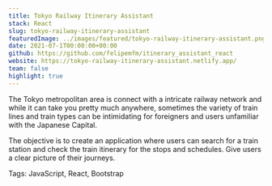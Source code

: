 ```yaml
---
title: Tokyo Railway Itinerary Assistant
stack: React
slug: tokyo-railway-itinerary-assistant
featuredImage: ../images/featured/tokyo-railway-itinerary-assistant.png
date: 2021-07-1T00:00:00+00:00
github: https://github.com/felipemfm/itinerary_assistant_react
website: https://tokyo-railway-itinerary-assistant.netlify.app/
team: false
highlight: true
---
```


The Tokyo metropolitan area is connect with a intricate railway network and while it can take you pretty much anywhere, sometimes the variety of train lines and train types can be intimidating for foreigners and users unfamiliar with the Japanese Capital.

The objective is to create an application where users can search for a train station and check the train itinerary for the stops and schedules. Give users a clear picture of their journeys.

Tags: JavaScript, React, Bootstrap